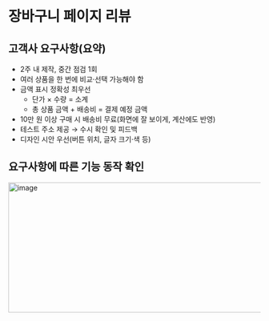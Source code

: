 # 장바구니 페이지 리뷰

## 고객사 요구사항(요약)
- 2주 내 제작, 중간 점검 1회
- 여러 상품을 한 번에 비교·선택 가능해야 함
- 금액 표시 정확성 최우선
  - 단가 × 수량 = 소계
  - 총 상품 금액 + 배송비 = 결제 예정 금액
- 10만 원 이상 구매 시 배송비 무료(화면에 잘 보이게, 계산에도 반영)
- 테스트 주소 제공 → 수시 확인 및 피드백
- 디자인 시안 우선(버튼 위치, 글자 크기·색 등)
## 요구사항에 따른 기능 동작 확인
<img width="1000" height="260" alt="image" src="https://github.com/user-attachments/assets/df3f69a1-afa0-4197-88e6-d6b6711327c3" />
